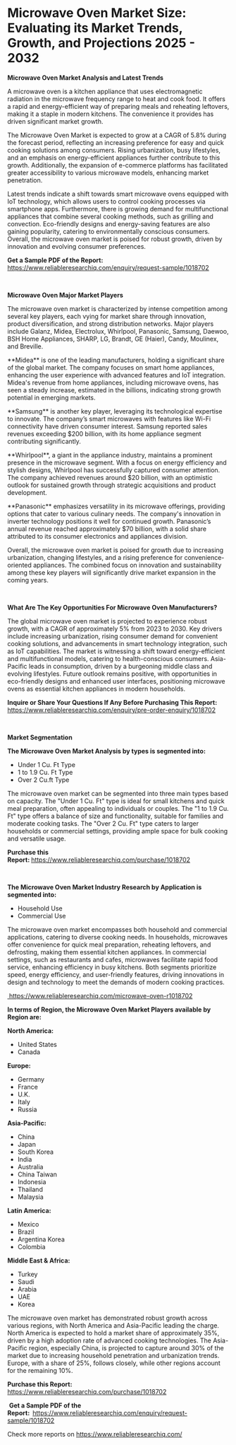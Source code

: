 <p><h1>Microwave Oven Market Size: Evaluating its Market Trends, Growth, and Projections 2025 - 2032</h1></p><p><strong>Microwave Oven Market Analysis and Latest Trends</strong></p>
<p><p>A microwave oven is a kitchen appliance that uses electromagnetic radiation in the microwave frequency range to heat and cook food. It offers a rapid and energy-efficient way of preparing meals and reheating leftovers, making it a staple in modern kitchens. The convenience it provides has driven significant market growth.</p><p>The Microwave Oven Market is expected to grow at a CAGR of 5.8% during the forecast period, reflecting an increasing preference for easy and quick cooking solutions among consumers. Rising urbanization, busy lifestyles, and an emphasis on energy-efficient appliances further contribute to this growth. Additionally, the expansion of e-commerce platforms has facilitated greater accessibility to various microwave models, enhancing market penetration.</p><p>Latest trends indicate a shift towards smart microwave ovens equipped with IoT technology, which allows users to control cooking processes via smartphone apps. Furthermore, there is growing demand for multifunctional appliances that combine several cooking methods, such as grilling and convection. Eco-friendly designs and energy-saving features are also gaining popularity, catering to environmentally conscious consumers. Overall, the microwave oven market is poised for robust growth, driven by innovation and evolving consumer preferences.</p></p>
<p><strong>Get a Sample PDF of the Report:&nbsp;</strong> <a href="https://www.reliableresearchiq.com/enquiry/request-sample/1018702?utm_campaign=1140&utm_medium=2&utm_source=Github&utm_content=ia&utm_term=08022025&utm_id=microwave-oven">https://www.reliableresearchiq.com/enquiry/request-sample/1018702</a></p>
<p>&nbsp;</p>
<p><strong>Microwave Oven Major Market Players</strong></p>
<p><p>The microwave oven market is characterized by intense competition among several key players, each vying for market share through innovation, product diversification, and strong distribution networks. Major players include Galanz, Midea, Electrolux, Whirlpool, Panasonic, Samsung, Daewoo, BSH Home Appliances, SHARP, LG, Brandt, GE (Haier), Candy, Moulinex, and Breville.</p><p>**Midea** is one of the leading manufacturers, holding a significant share of the global market. The company focuses on smart home appliances, enhancing the user experience with advanced features and IoT integration. Midea's revenue from home appliances, including microwave ovens, has seen a steady increase, estimated in the billions, indicating strong growth potential in emerging markets.</p><p>**Samsung** is another key player, leveraging its technological expertise to innovate. The company’s smart microwaves with features like Wi-Fi connectivity have driven consumer interest. Samsung reported sales revenues exceeding $200 billion, with its home appliance segment contributing significantly.</p><p>**Whirlpool**, a giant in the appliance industry, maintains a prominent presence in the microwave segment. With a focus on energy efficiency and stylish designs, Whirlpool has successfully captured consumer attention. The company achieved revenues around $20 billion, with an optimistic outlook for sustained growth through strategic acquisitions and product development.</p><p>**Panasonic** emphasizes versatility in its microwave offerings, providing options that cater to various culinary needs. The company's innovation in inverter technology positions it well for continued growth. Panasonic’s annual revenue reached approximately $70 billion, with a solid share attributed to its consumer electronics and appliances division.</p><p>Overall, the microwave oven market is poised for growth due to increasing urbanization, changing lifestyles, and a rising preference for convenience-oriented appliances. The combined focus on innovation and sustainability among these key players will significantly drive market expansion in the coming years.</p></p>
<p>&nbsp;</p>
<p><strong>What Are The Key Opportunities For Microwave Oven Manufacturers?</strong></p>
<p><p>The global microwave oven market is projected to experience robust growth, with a CAGR of approximately 5% from 2023 to 2030. Key drivers include increasing urbanization, rising consumer demand for convenient cooking solutions, and advancements in smart technology integration, such as IoT capabilities. The market is witnessing a shift toward energy-efficient and multifunctional models, catering to health-conscious consumers. Asia-Pacific leads in consumption, driven by a burgeoning middle class and evolving lifestyles. Future outlook remains positive, with opportunities in eco-friendly designs and enhanced user interfaces, positioning microwave ovens as essential kitchen appliances in modern households.</p></p>
<p><strong>Inquire or Share Your Questions If Any Before Purchasing This Report:</strong> <a href="https://www.reliableresearchiq.com/enquiry/pre-order-enquiry/1018702?utm_campaign=1140&utm_medium=2&utm_source=Github&utm_content=ia&utm_term=08022025&utm_id=microwave-oven">https://www.reliableresearchiq.com/enquiry/pre-order-enquiry/1018702</a></p>
<p>&nbsp;</p>
<p><strong>Market Segmentation</strong></p>
<p><strong>The Microwave Oven Market Analysis by types is segmented into:</strong></p>
<p><ul><li>Under 1 Cu. Ft Type</li><li>1 to 1.9 Cu. Ft Type</li><li>Over 2 Cu.ft Type</li></ul></p>
<p><p>The microwave oven market can be segmented into three main types based on capacity. The "Under 1 Cu. Ft" type is ideal for small kitchens and quick meal preparation, often appealing to individuals or couples. The "1 to 1.9 Cu. Ft" type offers a balance of size and functionality, suitable for families and moderate cooking tasks. The "Over 2 Cu. Ft" type caters to larger households or commercial settings, providing ample space for bulk cooking and versatile usage. </p></p>
<p><strong>Purchase this Report:&nbsp;</strong><a href="https://www.reliableresearchiq.com/purchase/1018702?utm_campaign=1140&utm_medium=2&utm_source=Github&utm_content=ia&utm_term=08022025&utm_id=microwave-oven">https://www.reliableresearchiq.com/purchase/1018702</a></p>
<p>&nbsp;</p>
<p><strong>The Microwave Oven Market Industry Research by Application is segmented into:</strong></p>
<p><ul><li>Household Use</li><li>Commercial Use</li></ul></p>
<p><p>The microwave oven market encompasses both household and commercial applications, catering to diverse cooking needs. In households, microwaves offer convenience for quick meal preparation, reheating leftovers, and defrosting, making them essential kitchen appliances. In commercial settings, such as restaurants and cafes, microwaves facilitate rapid food service, enhancing efficiency in busy kitchens. Both segments prioritize speed, energy efficiency, and user-friendly features, driving innovations in design and technology to meet the demands of modern cooking practices.</p></p>
<p><a href="https://www.reliableresearchiq.com/microwave-oven-r1018702?utm_campaign=1140&utm_medium=2&utm_source=Github&utm_content=ia&utm_term=08022025&utm_id=microwave-oven">&nbsp;https://www.reliableresearchiq.com/microwave-oven-r1018702</a></p>
<p><strong>In terms of Region, the Microwave Oven Market Players available by Region are:</strong></p>
<p>
    <p> <strong> North America: </strong>
        <ul>
            <li>United States</li>
            <li>Canada</li>
        </ul>
        </p> 
    <p> <strong> Europe: </strong>
        <ul>
            <li>Germany</li>
            <li>France</li>
            <li>U.K.</li>
            <li>Italy</li>
            <li>Russia</li>
        </ul>
        </p> 
    <p> <strong> Asia-Pacific: </strong>
        <ul>
            <li>China</li>
            <li>Japan</li>
            <li>South Korea</li>
            <li>India</li>
            <li>Australia</li>
            <li>China Taiwan</li>
            <li>Indonesia</li>
            <li>Thailand</li>
            <li>Malaysia</li>
        </ul>
        </p> 
    <p> <strong> Latin America: </strong>
        <ul>
            <li>Mexico</li>
            <li>Brazil</li>
            <li>Argentina Korea</li>
            <li>Colombia</li>
        </ul>
        </p> 
    <p> <strong> Middle East & Africa: </strong>
        <ul>
            <li>Turkey</li>
            <li>Saudi</li>
            <li>Arabia</li>
            <li>UAE</li>
            <li>Korea</li>
        </ul>
    </p>
    </p>
<p><p>The microwave oven market has demonstrated robust growth across various regions, with North America and Asia-Pacific leading the charge. North America is expected to hold a market share of approximately 35%, driven by a high adoption rate of advanced cooking technologies. The Asia-Pacific region, especially China, is projected to capture around 30% of the market due to increasing household penetration and urbanization trends. Europe, with a share of 25%, follows closely, while other regions account for the remaining 10%.</p></p>
<p><strong>Purchase this Report: </strong><a href="https://www.reliableresearchiq.com/purchase/1018702?utm_campaign=1140&utm_medium=2&utm_source=Github&utm_content=ia&utm_term=08022025&utm_id=microwave-oven">https://www.reliableresearchiq.com/purchase/1018702</a></p>
<p>&nbsp;<strong>Get a Sample PDF of the Report:&nbsp;&nbsp;</strong><a href="https://www.reliableresearchiq.com/enquiry/request-sample/1018702?utm_campaign=1140&utm_medium=2&utm_source=Github&utm_content=ia&utm_term=08022025&utm_id=microwave-oven">https://www.reliableresearchiq.com/enquiry/request-sample/1018702</a></p>
<p><strong></strong></p>
<p>Check more reports on <a href="https://www.reliableresearchiq.com/?utm_campaign=1140&utm_medium=2&utm_source=Github&utm_content=ia&utm_term=08022025&utm_id=microwave-oven">https://www.reliableresearchiq.com/</a></p>